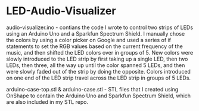 # LED-Audio-Visualizer

audio-visualizer.ino - contians the code I wrote to control two strips of LEDs  
                       using an Arduino Uno and a Sparkfun Spectrum Shield. I 
                       manually chose the colors by using a color picker on 
                       Google and used a series of if statements to set the RGB
                       values based on the current frequency of the music, and 
                       then shifted the LED colors over in groups of 5. New colors 
                       were slowly introduced to the LED strip by first taking up a
                       single LED, then two LEDs, then three, all the way up until 
                       the color spanned 5 LEDs, and then were slowly faded out of 
                       the strip by doing the opposite. Colors introduced on one
                       end of the LED strip travel across the LED strip in groups 
                       of 5 LEDs.
                       
arduino-case-top.stl & arduino-case.stl - STL files that I created using OnShape
                                          to contain the Arduino Uno and Sparkfun
                                          Spectrum Shield, which are also included
                                          in my STL repo.
